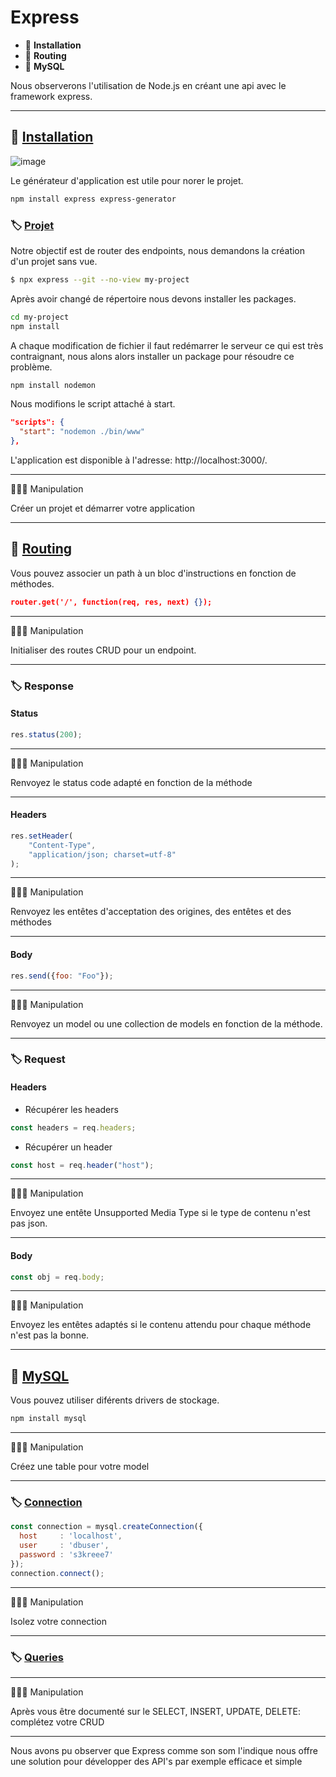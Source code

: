 # Express

*  🔖 **Installation**
*  🔖 **Routing**
*  🔖 **MySQL**

Nous observerons l'utilisation de Node.js en créant une api avec le framework express.

___

## 📑 [Installation](https://expressjs.com/)

![image](https://raw.githubusercontent.com/seeren-training/Node/master/wiki/resources/express.png)

Le générateur d'application est utile pour norer le projet.

```bash
npm install express express-generator
```

### 🏷️ **[Projet](https://www.npmjs.com/package/express-generator)**

Notre objectif est de router des endpoints, nous demandons la création d'un projet sans vue.

```bash
$ npx express --git --no-view my-project
```

Après avoir changé de répertoire nous devons installer les packages.

```bash
cd my-project
npm install
```

A chaque modification de fichier il faut redémarrer le serveur ce qui est très contraignant, nous alons alors installer un package pour résoudre ce problème.

```bash
npm install nodemon
```

Nous modifions le script attaché à start.

```json
"scripts": {
  "start": "nodemon ./bin/www"
},
```

L'application est disponible à l'adresse: http://localhost:3000/.

___

👨🏻‍💻 Manipulation

Créer un projet et démarrer votre application

___

## 📑 [Routing](https://expressjs.com/fr/starter/basic-routing.html)

Vous pouvez associer un path à un bloc d'instructions en fonction de méthodes.

```json
router.get('/', function(req, res, next) {});
```

___

👨🏻‍💻 Manipulation

Initialiser des routes CRUD pour un endpoint.
___


### 🏷️ **Response**

#### **Status**

```js
res.status(200);
```
___

👨🏻‍💻 Manipulation

Renvoyez le status code adapté en fonction de la méthode
___


#### **Headers**

```js
res.setHeader(
    "Content-Type",
    "application/json; charset=utf-8"
);
```
___

👨🏻‍💻 Manipulation

Renvoyez les entêtes d'acceptation des origines, des entêtes et des méthodes
___

#### **Body**

```js
res.send({foo: "Foo"});
```

___

👨🏻‍💻 Manipulation

Renvoyez un model ou une collection de models en fonction de la méthode.
___

### 🏷️ **Request**

#### **Headers**

* Récupérer les headers

```js
const headers = req.headers;
```

* Récupérer un header

```js
const host = req.header("host");
```

___

👨🏻‍💻 Manipulation

Envoyez une entête Unsupported Media Type si le type de contenu n'est pas json.
___

#### **Body**

```js
const obj = req.body;
```

___

👨🏻‍💻 Manipulation

Envoyez les entêtes adaptés si le contenu attendu pour chaque méthode n'est pas la bonne.
___

## 📑 [MySQL](https://expressjs.com/fr/guide/database-integration.html#mysql)

Vous pouvez utiliser diférents drivers de stockage.

```bash
npm install mysql
```
___

👨🏻‍💻 Manipulation

Créez une table pour votre model

___

### 🏷️ **[Connection](https://www.npmjs.com/package/mysql#establishing-connections)**

```js
const connection = mysql.createConnection({
  host     : 'localhost',
  user     : 'dbuser',
  password : 's3kreee7'
});
connection.connect();
```
___

👨🏻‍💻 Manipulation

Isolez votre connection

___

### 🏷️ **[Queries](https://www.npmjs.com/package/mysql#performing-queries)**

___

👨🏻‍💻 Manipulation

Après vous être documenté sur le SELECT, INSERT, UPDATE, DELETE: complétez votre CRUD

___

Nous avons pu observer que Express comme son som l'indique nous offre une solution pour développer des API's par exemple efficace et simple